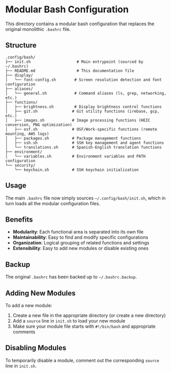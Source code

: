 # Modular Bash Configuration

This directory contains a modular bash configuration that replaces the original monolithic `.bashrc` file.

## Structure

```
.config/bash/
├── init.sh                    # Main entrypoint (sourced by ~/.bashrc)
├── README.md                  # This documentation file
├── display/
│   └── font-config.sh        # Screen resolution detection and font configuration
├── aliases/
│   └── general.sh            # Command aliases (ls, grep, networking, etc.)
├── functions/
│   ├── brightness.sh         # Display brightness control functions
│   ├── git.sh               # Git utility functions (irebase, gcp, etc.)
│   ├── images.sh            # Image processing functions (HEIC conversion, PNG optimization)
│   ├── osf.sh               # OSF/Work-specific functions (remote mounting, AWS logs)
│   ├── packages.sh          # Package management functions
│   ├── ssh.sh               # SSH key management and agent functions
│   └── translations.sh      # Spanish-English translation functions
├── environment/
│   └── variables.sh         # Environment variables and PATH configuration
└── security/
    └── keychain.sh          # SSH keychain initialization
```

## Usage

The main `.bashrc` file now simply sources `~/.config/bash/init.sh`, which in turn loads all the modular configuration files.

## Benefits

- **Modularity**: Each functional area is separated into its own file
- **Maintainability**: Easy to find and modify specific configurations
- **Organization**: Logical grouping of related functions and settings
- **Extensibility**: Easy to add new modules or disable existing ones

## Backup

The original `.bashrc` has been backed up to `~/.bashrc.backup`.

## Adding New Modules

To add a new module:

1. Create a new file in the appropriate directory (or create a new directory)
2. Add a `source` line in `init.sh` to load your new module
3. Make sure your module file starts with `#!/bin/bash` and appropriate comments

## Disabling Modules

To temporarily disable a module, comment out the corresponding `source` line in `init.sh`. 